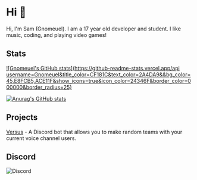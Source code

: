# Hi 👋

Hi, I'm Sam (Gnomeuel). I am a 17 year old developer and student. I like music, coding, and playing video games!

## Stats
[![Gnomeuel's GitHub stats](https://github-readme-stats.vercel.app/api username=Gnomeuel&title_color=CF181C&text_color=2A4DA9&&bg_color=45,E8FCB5,ACE11F&show_icons=true&icon_color=24346F&border_color=000000&border_radius=25)](https://github.com/gnomeuel/github-readme-stats)

[![Anurag's GitHub stats](https://github-readme-stats.vercel.app/api?username=anuraghazra)](https://github.com/anuraghazra/github-readme-stats)
## Projects

[Versus](https://discord.com/oauth2/authorize?client_id=837732310194454588&permissions=2164599888&scope=bot) - A Discord bot that allows you to make random teams with your current voice channel users. 

## Discord

![Discord](https://discord.c99.nl/widget/theme-4/388733878392717330.png)
